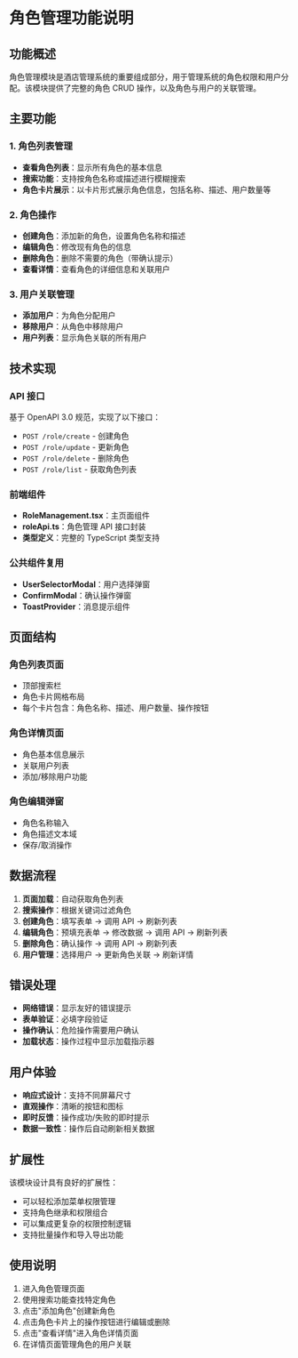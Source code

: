 # 角色管理功能说明

## 功能概述

角色管理模块是酒店管理系统的重要组成部分，用于管理系统的角色权限和用户分配。该模块提供了完整的角色 CRUD 操作，以及角色与用户的关联管理。

## 主要功能

### 1. 角色列表管理
- **查看角色列表**：显示所有角色的基本信息
- **搜索功能**：支持按角色名称或描述进行模糊搜索
- **角色卡片展示**：以卡片形式展示角色信息，包括名称、描述、用户数量等

### 2. 角色操作
- **创建角色**：添加新的角色，设置角色名称和描述
- **编辑角色**：修改现有角色的信息
- **删除角色**：删除不需要的角色（带确认提示）
- **查看详情**：查看角色的详细信息和关联用户

### 3. 用户关联管理
- **添加用户**：为角色分配用户
- **移除用户**：从角色中移除用户
- **用户列表**：显示角色关联的所有用户

## 技术实现

### API 接口
基于 OpenAPI 3.0 规范，实现了以下接口：
- `POST /role/create` - 创建角色
- `POST /role/update` - 更新角色
- `POST /role/delete` - 删除角色
- `POST /role/list` - 获取角色列表

### 前端组件
- **RoleManagement.tsx**：主页面组件
- **roleApi.ts**：角色管理 API 接口封装
- **类型定义**：完整的 TypeScript 类型支持

### 公共组件复用
- **UserSelectorModal**：用户选择弹窗
- **ConfirmModal**：确认操作弹窗
- **ToastProvider**：消息提示组件

## 页面结构

### 角色列表页面
- 顶部搜索栏
- 角色卡片网格布局
- 每个卡片包含：角色名称、描述、用户数量、操作按钮

### 角色详情页面
- 角色基本信息展示
- 关联用户列表
- 添加/移除用户功能

### 角色编辑弹窗
- 角色名称输入
- 角色描述文本域
- 保存/取消操作

## 数据流程

1. **页面加载**：自动获取角色列表
2. **搜索操作**：根据关键词过滤角色
3. **创建角色**：填写表单 → 调用 API → 刷新列表
4. **编辑角色**：预填充表单 → 修改数据 → 调用 API → 刷新列表
5. **删除角色**：确认操作 → 调用 API → 刷新列表
6. **用户管理**：选择用户 → 更新角色关联 → 刷新详情

## 错误处理

- **网络错误**：显示友好的错误提示
- **表单验证**：必填字段验证
- **操作确认**：危险操作需要用户确认
- **加载状态**：操作过程中显示加载指示器

## 用户体验

- **响应式设计**：支持不同屏幕尺寸
- **直观操作**：清晰的按钮和图标
- **即时反馈**：操作成功/失败的即时提示
- **数据一致性**：操作后自动刷新相关数据

## 扩展性

该模块设计具有良好的扩展性：
- 可以轻松添加菜单权限管理
- 支持角色继承和权限组合
- 可以集成更复杂的权限控制逻辑
- 支持批量操作和导入导出功能

## 使用说明

1. 进入角色管理页面
2. 使用搜索功能查找特定角色
3. 点击"添加角色"创建新角色
4. 点击角色卡片上的操作按钮进行编辑或删除
5. 点击"查看详情"进入角色详情页面
6. 在详情页面管理角色的用户关联
